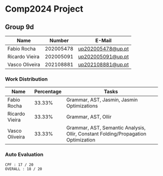 # Comp2024 Project

## Group 9d
| Name             | Number    | E-Mail             |
| ---------------- | --------- | ------------------ |
| Fabio Rocha      | 202005478 | up202005478@up.pt  |
| Ricardo Vieira   | 202005091 | up202005091@up.pt  |
| Vasco Oliveira   | 202108881 | up202108881@up.pt  |

### Work Distribution

| Name             | Percentage | Tasks                                                                             |
| ---------------- | ---------- |-----------------------------------------------------------------------------------|
| Fabio Rocha      | 33.33%     | Grammar, AST, Jasmin, Jasmin Optimizations                                        |
| Ricardo Vieira   | 33.33%     | Grammar, AST, Ollir                                                               |
| Vasco Oliveira   | 33.33%     | Grammar, AST, Semantic Analysis, Ollir, Constant Folding/Propagation Optimization |

### Auto Evaluation
    CPF : 17 / 20
    OVERALL : 18 / 20
